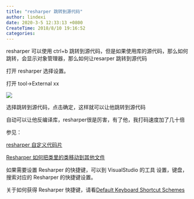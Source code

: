 ```yaml
---
title: "resharper 跳转到源代码"
author: lindexi
date: 2020-3-5 12:33:13 +0800
CreateTime: 2018/8/10 19:16:52
categories: 
---
```


resharper 可以使用 ctrl+b 跳转到源代码，但是如果使用库的源代码，那么如何跳转，会显示对象管理器，那么如何让resarper 跳转到源代码

<!--more-->


<!-- CreateTime:2018/8/10 19:16:52 -->

<!-- csdn -->

打开 resharper 选择设置。

打开 tool->External xx 

![](http://image.acmx.xyz/AwCCAwMAItoFADbzBgABAAQArj4BAGZDAgBo6AkA6Nk%3D%2F2017510102722.jpg)

选择跳转到源代码，点击确定，这样就可以让他跳转到源代码

自动可以让他反编译库，resharper很是厉害，有了他，我打码速度加了几十倍

参见：

[resharper 自定义代码片](http://lindexi.oschina.io/lindexi//post/resharper-%E8%87%AA%E5%AE%9A%E4%B9%89%E4%BB%A3%E7%A0%81%E7%89%87/)

[Resharper 如何把类里的类移动到其他文件](http://lindexi.oschina.io/lindexi//post/Resharper-%E5%A6%82%E4%BD%95%E6%8A%8A%E7%B1%BB%E9%87%8C%E7%9A%84%E7%B1%BB%E7%A7%BB%E5%8A%A8%E5%88%B0%E5%85%B6%E4%BB%96%E6%96%87%E4%BB%B6/)

如果需要设置 Resharper 的快捷键，可以到 VisualStudio 的工具 设置，键盘，搜索对应的 Resharper 的快捷键设置。

关于如何获得 Resharper 快捷键，请看[Default Keyboard Shortcut Schemes](https://www.jetbrains.com/help/resharper/Reference__Keyboard_Shortcuts.html#navigation_and_search)

